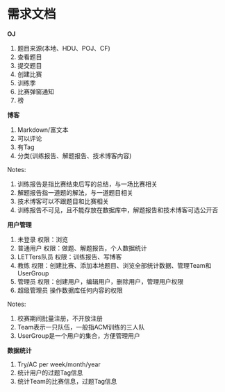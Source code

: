 # 需求文档

**OJ**
1. 题目来源(本地、HDU、POJ、CF)
2. 查看题目
3. 提交题目
4. 创建比赛
5. 训练季
6. 比赛弹窗通知
7. 榜

**博客**
1. Markdown/富文本
2. 可以评论
3. 有Tag
4. 分类(训练报告、解题报告、技术博客内容)

Notes:
1. 训练报告是指比赛结束后写的总结，与一场比赛相关
2. 解题报告指一道题的解法，与一道题目相关
3. 技术博客可以不跟题目和比赛相关
4. 训练报告不可见，且不能存放在数据库中，解题报告和技术博客可选公开否

**用户管理**
1. 未登录
    权限：浏览
1. 普通用户
    权限：做题、解题报告，个人数据统计
2. LETTers队员
    权限：训练报告、写博客
3. 教练
    权限：创建比赛、添加本地题目、浏览全部统计数据、管理Team和UserGroup
4. 管理员
    权限：创建用户，编辑用户，删除用户，管理用户权限
5. 超级管理员
    操作数据库任何内容的权限

Notes:
1. 校赛期间批量注册，不开放注册
2. Team表示一只队伍，一般指ACM训练的三人队
3. UserGroup是一个用户的集合，方便管理用户

**数据统计**

1. Try/AC per week/month/year
2. 统计用户的过题Tag信息
3. 统计Team的比赛信息，过题Tag信息
